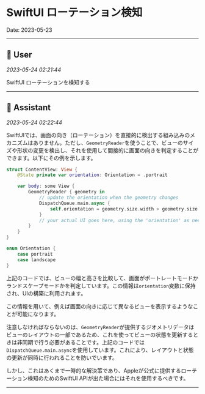 # SwiftUI ローテーション検知

Date: 2023-05-23

---

## 👤 User
*2023-05-24 02:21:44*

SwiftUI ローテーションを検知する

---

## 🤖 Assistant
*2023-05-24 02:22:44*

SwiftUIでは、画面の向き（ローテーション）を直接的に検出する組み込みのメカニズムはありません。ただし、`GeometryReader`を使うことで、ビューのサイズや形状の変更を検出し、それを使用して間接的に画面の向きを判定することができます。以下にその例を示します。

```swift
struct ContentView: View {
    @State private var orientation: Orientation = .portrait

    var body: some View {
        GeometryReader { geometry in
            // update the orientation when the geometry changes
            DispatchQueue.main.async {
                self.orientation = geometry.size.width > geometry.size.height ? .landscape : .portrait
            }
            // your actual UI goes here, using the 'orientation' as needed
        }
    }
}

enum Orientation {
    case portrait
    case landscape
}
```

上記のコードでは、ビューの幅と高さを比較して、画面がポートレートモードかランドスケープモードかを判定しています。この情報は`orientation`変数に保持され、UIの構築に利用されます。

この情報を用いて、例えば画面の向きに応じて異なるビューを表示するようなことが可能になります。

注意しなければならないのは、`GeometryReader`が提供するジオメトリデータはビューのレイアウトの一部であるため、これを使ってビューの状態を更新するときは非同期で行う必要があることです。上記のコードでは`DispatchQueue.main.async`を使用しています。これにより、レイアウトと状態の更新が同時に行われることを防いでいます。

しかし、これはあくまで一時的な解決策であり、Appleが公式に提供するローテーション検知のためのSwiftUI APIが出た場合にはそれを使用するべきです。

---
